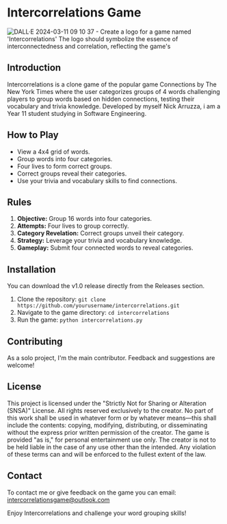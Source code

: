 # Intercorrelations Game
![DALL·E 2024-03-11 09 10 37 - Create a logo for a game named 'Intercorrelations'  The logo should symbolize the essence of interconnectedness and correlation, reflecting the game's](https://github.com/narruzza/Intercorrelations/assets/128012686/7332d720-bf23-476b-93be-b3d348017387)

## Introduction
Intercorrelations is a clone game of the popular game Connections by The New York Times where the user categorizes groups of 4 words challenging players to group words based on hidden connections, testing their vocabulary and trivia knowledge.
Developed by myself Nick Arruzza, i am a Year 11 student studying in Software Engineering.

## How to Play
- View a 4x4 grid of words.
- Group words into four categories.
- Four lives to form correct groups.
- Correct groups reveal their categories.
- Use your trivia and vocabulary skills to find connections.

## Rules
1. **Objective:** Group 16 words into four categories.
2. **Attempts:** Four lives to group correctly.
3. **Category Revelation:** Correct groups unveil their category.
4. **Strategy:** Leverage your trivia and vocabulary knowledge.
5. **Gameplay:** Submit four connected words to reveal categories.

## Installation
You can download the v1.0 release directly from the Releases section.

1. Clone the repository: `git clone https://github.com/yourusername/intercorrelations.git`
2. Navigate to the game directory: `cd intercorrelations`
3. Run the game: `python intercorrelations.py`

## Contributing
As a solo project, I'm the main contributor. Feedback and suggestions are welcome!

## License
This project is licensed under the "Strictly Not for Sharing or Alteration (SNSA)" License. All rights reserved exclusively to the creator. No part of this work shall be used in whatever form or by whatever means—this shall include the contents: copying, modifying, distributing, or disseminating without the express prior written permission of the creator. The game is provided "as is," for personal entertainment use only. The creator is not to be held liable in the case of any use other than the intended. Any violation of these terms can and will be enforced to the fullest extent of the law. 

## Contact
To contact me or give feedback on the game you can email: intercorrelationsgame@outlook.com

Enjoy Intercorrelations and challenge your word grouping skills!
